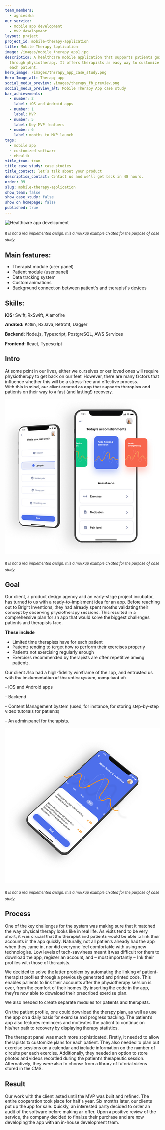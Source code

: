 ```yaml
---
team_members:
  - agnieszka
our_service:
  - mobile app development
  - MVP development
layout: project
project_id: mobile-therapy-application
title: Mobile Therapy Application
image: /images/mobile_therapy_app1.jpg
description: A healthcare mobile application that supports patients going
  through physiotherapy. It offers therapists an easy way to customize plans for
  each patient.
hero_image: /images/therapy_app_case_study.png
Hero Image_alt: Therapy app
social_media_previev: /images/therapy_fb_preview.png
social_media_previev_alt: Mobile Therapy App case study
bar_achievements:
  - number: 2
    label: iOS and Android apps
  - number: 1
    label: MVP
  - number: 5
    label: Key MVP featuers
  - number: 6
    label: months to MVP launch
tags:
  - mobile app
  - customized software
  - eHealth
title_team: team
title_case_study: case studies
title_contact: let’s talk about your product
description_contact: Contact us and we'll get back in 48 hours.
order: 99
slug: mobile-therapy-application
show_team: false
show_case_study: false
show on homepage: false
published: true
---
```

![Healthcare app development](/images/therapy_app_mockup.png)

<sub>*It is not a real implemented design. It is a mockup example created for the purpose of case study.*</sub>

## Main features:

* Therapist module (user panel)
* Patient module (user panel)
* Data tracking system
* Custom animations
* Background connection between patient's and therapist's devices

## Skills:

**iOS:** Swift, RxSwift, Alamofire

**Android:** Kotlin, RxJava, Retrofit, Dagger

**Backend:** Node.js, Typescript, PostgreSQL, AWS Services

**Frontend:** React, Typescript

## Intro

At some point in our lives, either we ourselves or our loved ones will require physiotherapy to get back on our feet. However, there are many factors that influence whether this will be a stress-free and effective process.\
With this in mind, our client created an app that supports therapists and patients on their way to a fast (and lasting!) recovery.

![Mobile Therapy App](/images/mobile_therapy_app2.jpg)

<sub>*It is not a real implemented design. It is a mockup example created for the purpose of case study.*</sub>

## Goal

Our client, a product design agency and an early-stage project incubator, has turned to us with a ready-to-implement idea for an app. Before reaching out to Bright Inventions, they had already spent months validating their concept by observing physiotherapy sessions. This resulted in a comprehensive plan for an app that would solve the biggest challenges patients and therapists face.

**These include**

* Limited time therapists have for each patient
* Patients tending to forget how to perform their exercises properly
* Patients not exercising regularly enough
* Exercises recommended by therapists are often repetitive among patients.

Our client also had a high-fidelity wireframe of the app, and entrusted us with the implementation of the entire system, comprised of:

\- iOS and Android apps

\- Backend

\- Content Management System (used, for instance, for storing step-by-step video tutorials for patients)

\- An admin panel for therapists.

![Mobile Therapy App](/images/mobile_therapy_app3.jpg)

<sub>*It is not a real implemented design. It is a mockup example created for the purpose of case study.*</sub>

## Process

One of the key challenges for the system was making sure that it matched the way physical therapy looks like in real life. As visits tend to be very short, it was crucial that the therapist and patients would be able to link their accounts in the app quickly. Naturally, not all patients already had the app when they came in, nor did everyone feel comfortable with using new technologies. Low levels of tech-savviness meant it was difficult for them to download the app, register an account, and – most importantly – link their profiles with those of therapists.

We decided to solve the latter problem by automating the linking of patient-therapist profiles through a previously generated and printed code. This enables patients to link their accounts after the physiotherapy session is over, from the comfort of their homes. By inserting the code in the app, they’re now able to download their prescribed exercise plan.

We also needed to create separate modules for patients and therapists.

On the patient profile, one could download the therapy plan, as well as use the app on a daily basis for exercise and progress tracking. The patient’s app also features reminders and motivates the patient to continue on his/her path to recovery by displaying therapy statistics.

The therapist panel was much more sophisticated. Firstly, it needed to allow therapists to customize plans for each patient. They also needed to plan out exercise sessions on a calendar and include information on the number of circuits per each exercise. Additionally, they needed an option to store photos and videos recorded during the patient’s therapeutic session. Alternatively, they were also to choose from a library of tutorial videos stored in the CMS.

## Result

Our work with the client lasted until the MVP was built and refined. The entire cooperation took place for half a year. Six months later, our clients put up the app for sale. Quickly, an interested party decided to order an audit of the software before making an offer. Upon a positive review of the service, the company decided to finalize their purchase and are now developing the app with an in-house development team.
